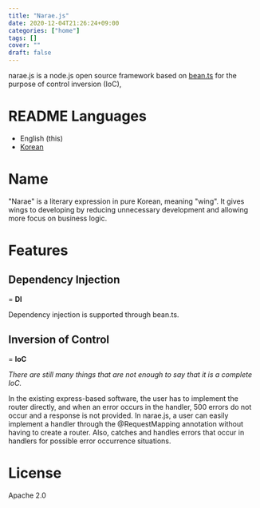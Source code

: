 ```yaml
---
title: "Narae.js"
date: 2020-12-04T21:26:24+09:00
categories: ["home"]
tags: []
cover: ""
draft: false
---
```


narae.js is a node.js open source framework based on [bean.ts](https://github.com/jc-lab/bean.ts) for the purpose of control inversion (IoC),

# README Languages
* English (this)
* [Korean](README.ko.md)

# Name

"Narae" is a literary expression in pure Korean, meaning "wing". It gives wings to developing by reducing unnecessary development and allowing more focus on business logic.

# Features

## Dependency Injection

= **DI**

Dependency injection is supported through bean.ts.

## Inversion of Control
= **IoC**

*There are still many things that are not enough to say that it is a complete IoC.*

In the existing express-based software, the user has to implement the router directly, and when an error occurs in the handler, 500 errors do not occur and a response is not provided.
In narae.js, a user can easily implement a handler through the @RequestMapping annotation without having to create a router.
Also, catches and handles errors that occur in handlers for possible error occurrence situations.

# License

Apache 2.0
